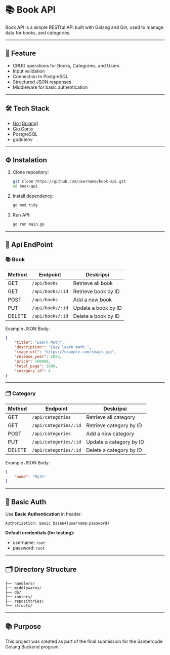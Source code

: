 # 📚 Book API

Book API is a simple RESTful API built with Golang and Gin, used to manage data for books, and categories.

---

## 🚀 Feature

- CRUD operations for Books, Categories, and Users  
- Input validation  
- Connection to PostgreSQL  
- Structured JSON responses  
- Middleware for basic authentication  

---

## 🛠️ Tech Stack

- [Go (Golang)](https://golang.org/)
- [Gin Gonic](https://github.com/gin-gonic/gin)
- PostgreSQL
- godotenv

---

## ⚙️ Instalation

1. Clone repository:
   ```bash
   git clone https://github.com/username/book-api.git
   cd book-api
   ```

3. Install dependency:
   ```bash
   go mod tidy
   ```

4. Run API:
   ```bash
   go run main.go
   ```

---

## 📘 Api EndPoint
### 📚 Book

| Method | Endpoint                    | Deskripsi               |
|--------|-----------------------------|-------------------------|
| GET    | `/api/books`                | Retrieve all book       |
| GET    | `/api/books/:id`            | Retrieve book by ID     |
| POST   | `/api/books`                | Add a new book          |
| PUT    | `/api/books/:id`            | Update a book by ID     |
| DELETE | `/api/books/:id`            | Delete a book by ID     |

Example JSON Body:
```json
{
    "title": "Learn Math",
    "description": "Easy learn math.",
    "image_url": "https://example.com/image.jpg",
    "release_year": 2023,
    "price": 100000,
    "total_page": 3000,
    "category_id": 4
}
```

---

### 🗂️ Category

| Method | Endpoint                    | Deskripsi               |
|--------|-----------------------------|-------------------------|
| GET    | `/api/categories`           | Retrieve all category   |
| GET    | `/api/categories/:id`       | Retrieve category by ID |
| POST   | `/api/categories`           | Add a new category      |
| PUT    | `/api/categories/:id`       | Update a category by ID |
| DELETE | `/api/categories/:id`       | Delete a category by ID |

Example JSON Body:
```json
{
    "name": "Myth"
}
```

---

## 🔐 Basic Auth

Use **Basic Authentication** in header:

```http
Authorization: Basic base64(username:password)
```
**Default credentials (for testing):**
- username: `root`
- password: `root`

---

## 🗂 Directory Structure

```
├── handlers/
├── middlewares/
├── db/
├── routers/
├── repositories/
└── structs/
```

---

## 📚 Purpose

This project was created as part of the final submission for the Sanbercode Golang Backend program.

